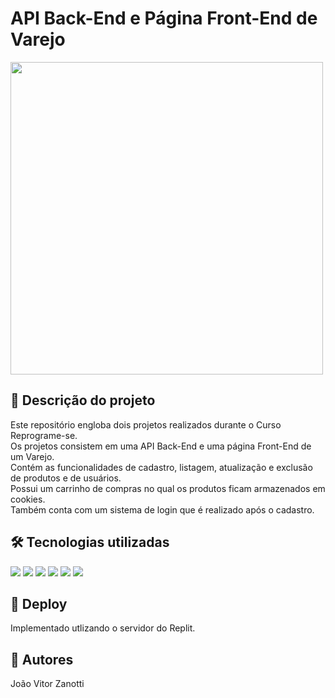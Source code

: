 # API Back-End e Página Front-End de Varejo
<div style="display: inline_block">
  <img src="https://i.ibb.co/YhrcCwv/api-front-varejo.png" width="500px">
</div>

## 📝 Descrição do projeto
Este repositório engloba dois projetos realizados durante o Curso Reprograme-se.<br>
Os projetos consistem em uma API Back-End e uma página Front-End de um Varejo.<br>
Contém as funcionalidades de cadastro, listagem, atualização e exclusão de produtos e de usuários.<br>
Possui um carrinho de compras no qual os produtos ficam armazenados em cookies.<br>
Também conta com um sistema de login que é realizado após o cadastro.

## 🛠 Tecnologias utilizadas
<div>
  <img src="https://img.shields.io/badge/HTML5-E34F26?style=for-the-badge&logo=html5&logoColor=white">
  <img src="https://img.shields.io/badge/CSS3-1572B6?style=for-the-badge&logo=css3&logoColor=white">
  <img src="https://img.shields.io/badge/JavaScript-F7DF1E?style=for-the-badge&logo=javascript&logoColor=black">
  <img src="https://img.shields.io/badge/Node.js-43853D?style=for-the-badge&logo=node.js&logoColor=white">
  <img src="https://img.shields.io/badge/Express.js-404D59?style=for-the-badge">
  <img src="https://img.shields.io/badge/sequelize-323330?style=for-the-badge&logo=sequelize&logoColor=blue">
</div>

## 🚀 Deploy
Implementado utlizando o servidor do Replit.

## 🚧 Autores
João Vitor Zanotti
